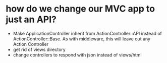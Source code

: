 # how do we change our MVC app to just an API?
* Make ApplicationController inherit from ActionController::API instead of ActionController::Base. As with middleware, this will leave out any Action Controller
* get rid of views directory
* change controllers to respond with json instead of views/html